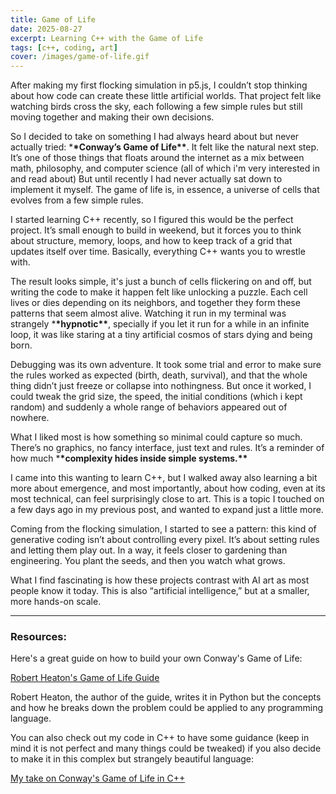 ```yaml
---
title: Game of Life
date: 2025-08-27
excerpt: Learning C++ with the Game of Life
tags: [c++, coding, art]
cover: /images/game-of-life.gif
---
```


After making my first flocking simulation in p5.js, I couldn’t stop thinking about how code can create these little artificial worlds. That project felt like watching birds cross the sky, each following a few simple rules but still moving together and making their own decisions.

So I decided to take on something I had always heard about but never actually tried: \***\*Conway’s Game of Life\*\***. It felt like the natural next step. It’s one of those things that floats around the internet as a mix between math, philosophy, and computer science (all of which i'm very interested in and read about) But until recently I had never actually sat down to implement it myself. The game of life is, in essence, a universe of cells that evolves from a few simple rules.

I started learning C++ recently, so I figured this would be the perfect project. It’s small enough to build in weekend, but it forces you to think about structure, memory, loops, and how to keep track of a grid that updates itself over time. Basically, everything C++ wants you to wrestle with.

The result looks simple, it's just a bunch of cells flickering on and off, but writing the code to make it happen felt like unlocking a puzzle. Each cell lives or dies depending on its neighbors, and together they form these patterns that seem almost alive. Watching it run in my terminal was strangely \***\*hypnotic\*\***, specially if you let it run for a while in an infinite loop, it was like staring at a tiny artificial cosmos of stars dying and being born.

Debugging was its own adventure. It took some trial and error to make sure the rules worked as expected (birth, death, survival), and that the whole thing didn’t just freeze or collapse into nothingness. But once it worked, I could tweak the grid size, the speed, the initial conditions (which i kept random) and suddenly a whole range of behaviors appeared out of nowhere.

What I liked most is how something so minimal could capture so much. There’s no graphics, no fancy interface, just text and rules. It’s a reminder of how much \***\*complexity hides inside simple systems.\*\***

I came into this wanting to learn C++, but I walked away also learning a bit more about emergence, and most importantly, about how coding, even at its most technical, can feel surprisingly close to art. This is a topic I touched on a few days ago in my previous post, and wanted to expand just a little more.

Coming from the flocking simulation, I started to see a pattern: this kind of generative coding isn’t about controlling every pixel. It’s about setting rules and letting them play out. In a way, it feels closer to gardening than engineering. You plant the seeds, and then you watch what grows.

What I find fascinating is how these projects contrast with AI art as most people know it today. This is also “artificial intelligence,” but at a smaller, more hands-on scale.

---

### Resources:

Here's a great guide on how to build your own Conway's Game of Life:

[Robert Heaton's Game of Life Guide](https://robertheaton.com/2018/07/20/project-2-game-of-life/)

Robert Heaton, the author of the guide, writes it in Python but the concepts and how he breaks down the problem could be applied to any programming language.

You can also check out my code in C++ to have some guidance (keep in mind it is not perfect and many things could be tweaked) if you also decide to make it in this complex but strangely beautiful language:

[My take on Conway's Game of Life in C++](https://github.com/manursutil/game-of-life)
